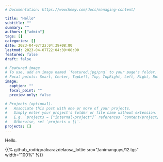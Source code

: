 ```yaml
---
# Documentation: https://wowchemy.com/docs/managing-content/

title: "Hello"
subtitle: ""
summary: ""
authors: ["admin"]
tags: []
categories: []
date: 2023-04-07T22:04:39+08:00
lastmod: 2023-04-07T22:04:39+08:00
featured: false
draft: false

# Featured image
# To use, add an image named `featured.jpg/png` to your page's folder.
# Focal points: Smart, Center, TopLeft, Top, TopRight, Left, Right, BottomLeft, Bottom, BottomRight.
image:
  caption: ""
  focal_point: ""
  preview_only: false

# Projects (optional).
#   Associate this post with one or more of your projects.
#   Simply enter your project's folder or file name without extension.
#   E.g. `projects = ["internal-project"]` references `content/project/deep-learning/index.md`.
#   Otherwise, set `projects = []`.
projects: []
---
```


Hello.

{{% github_rodrigoalcarazdelaosa_lottie src="/animanguys/12.tgs" width="100%" %}}
